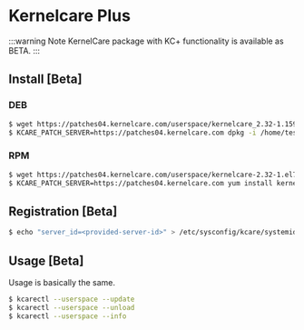 # Kernelcare Plus

:::warning Note
KernelCare package with KC+ functionality is available as BETA.
:::

## Install [Beta]

### DEB

``` bash
$ wget https://patches04.kernelcare.com/userspace/kernelcare_2.32-1.1599206356.56067.32_amd64.deb
$ KCARE_PATCH_SERVER=https://patches04.kernelcare.com dpkg -i /home/test/kernelcare_2.32-1.1598517081.56067.28_amd64.deb
```

### RPM

``` bash
$ wget https://patches04.kernelcare.com/userspace/kernelcare-2.32-1.el7.1595920539.56067.28.x86_64.rpm
$ KCARE_PATCH_SERVER=https://patches04.kernelcare.com yum install kernelcare_2.32-1.1599206356.56067.32_amd64.deb
```


## Registration [Beta]

``` bash
$ echo "server_id=<provided-server-id>" > /etc/sysconfig/kcare/systemid
```


## Usage [Beta]

Usage is basically the same.

``` bash
$ kcarectl --userspace --update
$ kcarectl --userspace --unload
$ kcarectl --userspace --info
```